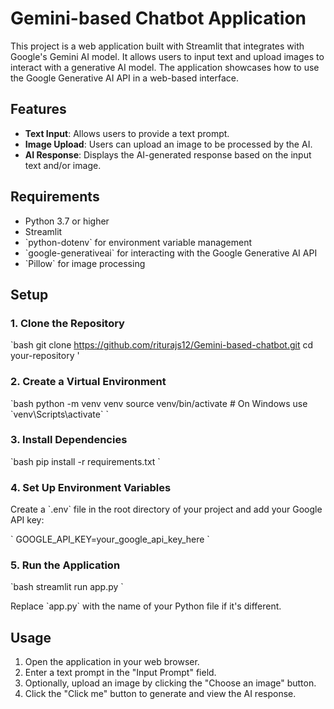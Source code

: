 # Gemini-based Chatbot Application

This project is a web application built with Streamlit that integrates with Google's Gemini AI model. It allows users to input text and upload images to interact with a generative AI model. The application showcases how to use the Google Generative AI API in a web-based interface.

## Features

- **Text Input**: Allows users to provide a text prompt.
- **Image Upload**: Users can upload an image to be processed by the AI.
- **AI Response**: Displays the AI-generated response based on the input text and/or image.

## Requirements

- Python 3.7 or higher
- Streamlit
- \`python-dotenv\` for environment variable management
- \`google-generativeai\` for interacting with the Google Generative AI API
- \`Pillow\` for image processing

## Setup

### 1. Clone the Repository

`bash
git clone https://github.com/riturajs12/Gemini-based-chatbot.git
cd your-repository
'

### 2. Create a Virtual Environment

\`bash
python -m venv venv
source venv/bin/activate  # On Windows use \`venv\\Scripts\\activate\`
\`

### 3. Install Dependencies

\`bash
pip install -r requirements.txt
\`

### 4. Set Up Environment Variables

Create a \`.env\` file in the root directory of your project and add your Google API key:

\`
GOOGLE_API_KEY=your_google_api_key_here
\`

### 5. Run the Application

\`bash
streamlit run app.py
\`

Replace \`app.py\` with the name of your Python file if it's different.

## Usage

1. Open the application in your web browser.
2. Enter a text prompt in the "Input Prompt" field.
3. Optionally, upload an image by clicking the "Choose an image" button.
4. Click the "Click me" button to generate and view the AI response.
